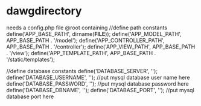 # dawgdirectory
needs a config.php file @root containing
   //define path constants
   define('APP_BASE_PATH', dirname(__FILE__));
   define('APP_MODEL_PATH', APP_BASE_PATH . '/model');
   define('APP_CONTROLLER_PATH', APP_BASE_PATH . '/controller');
   define('APP_VIEW_PATH', APP_BASE_PATH . '/view');
   define('APP_TEMPLATE_PATH', APP_BASE_PATH . '/static/templates');

   //define database constants
   define('DATABASE_SERVER', '');
   define('DATABASE_USERNAME', ''); //put mysql database user name here
   define('DATABASE_PASSWORD', ''); //put mysql database password here
   define('DATABASE_DBNAME', '');
   define('DATABASE_PORT', ''); //put mysql database port here
